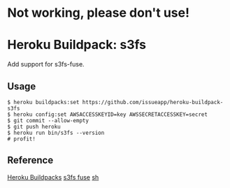 # Not working, please don't use!

# Heroku Buildpack: s3fs

Add support for s3fs-fuse.

## Usage

```
$ heroku buildpacks:set https://github.com/issueapp/heroku-buildpack-s3fs
$ heroku config:set AWSACCESSKEYID=key AWSSECRETACCESSKEY=secret
$ git commit --allow-empty
$ git push heroku
$ heroku run bin/s3fs --version
# profit!
```

## Reference

[Heroku Buildpacks](https://devcenter.heroku.com/articles/buildpacks)
[s3fs fuse](https://github.com/s3fs-fuse/s3fs-fuse)
[sh](https://www.freebsd.org/cgi/man.cgi?query=sh)
